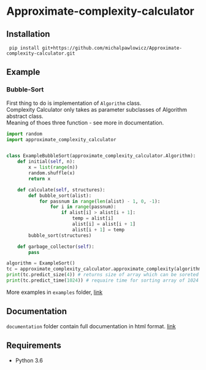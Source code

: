 # Approximate-complexity-calculator

## Installation

```
 pip install git+https://github.com/michalpawlowicz/Approximate-complexity-calculator.git
```

## Example
### Bubble-Sort
First thing to do is implementation of `Algorithm` class.<br />
Complexity Calculator only takes as parameter subclasses of Algorithm abstract class.<br />
Meaning of thoes three function - see more in documentation.<br />
```python
import random
import approximate_complexity_calculator


class ExampleBubbleSort(approximate_complexity_calculator.Algorithm):
    def initial(self, n):
        x = list(range(n))
        random.shuffle(x)
        return x

    def calculate(self, structures):
        def bubble_sort(alist):
            for passnum in range(len(alist) - 1, 0, -1):
                for i in range(passnum):
                    if alist[i] > alist[i + 1]:
                        temp = alist[i]
                        alist[i] = alist[i + 1]
                        alist[i + 1] = temp
        bubble_sort(structures)

    def garbage_collector(self):
        pass
```

```python
algorithm = ExampleSort()
tc = approximate_complexity_calculator.approximate_complexity(algorithm, time_out=5, debug=True)
print(tc.predict_size(4)) # returns size of array which can be soreted in less than 4 seconds
print(tc.predict_time(1024)) # requaire time for sorting array of 1024 elements
```
More examples in `examples` folder, [link](https://github.com/michalpawlowicz/Approximate-complexity-calculator/tree/master/examples)

## Documentation 
`documentation` folder contain full documentation in html format.
[link](https://github.com/michalpawlowicz/Approximate-complexity-calculator/tree/master/documentation)

## Requirements
* Python 3.6
